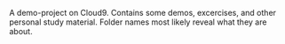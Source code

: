 A demo-project on Cloud9. Contains some demos, excercises, and other 
personal study material. Folder names most likely reveal what they are about.
